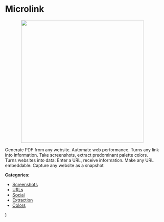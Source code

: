 # Microlink
<p align="center">
    <img width="400" src="https://raw.githubusercontent.com/apis-list/apis-list/apis/microlink/logo_256x256.png" />
</p>

Generate PDF from any website. Automate web performance. Turns any link into information.  Take screenshots, extract predominant palette colors. Turns websites into data: Enter a URL, receive information. Make any URL embeddable. Capture any website as a snapshot



**Categories**:
- [Screenshots](https://github.com/apis-list/apis-list#screenshots)
- [URLs](https://github.com/apis-list/apis-list#urls)
- [Social](https://github.com/apis-list/apis-list#social)
- [Extraction](https://github.com/apis-list/apis-list#extraction)
- [Colors](https://github.com/apis-list/apis-list#colors)



)



